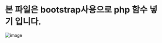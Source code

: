# 본 파일은 bootstrap사용으로 php 함수 넣기 입니다.
![image](https://user-images.githubusercontent.com/110442250/209423202-077a622e-4d29-47c0-98dd-f19f0180e9e4.png)
